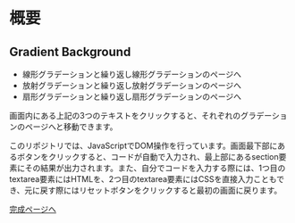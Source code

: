 # 概要

## Gradient Background

- 線形グラデーションと繰り返し線形グラデーションのページへ
- 放射グラデーションと繰り返し放射グラデーションのページへ
- 扇形グラデーションと繰り返し扇形グラデーションのページへ

画面内にある上記の3つのテキストをクリックすると、それぞれのグラデーションのページへと移動できます。

このリポジトリでは、JavaScriptでDOM操作を行っています。画面最下部にあるボタンをクリックすると、コードが自動で入力され、最上部にあるsection要素にその結果が出力されます。また、自分でコードを入力する際には、1つ目のtextarea要素にはHTMLを、2つ目のtextarea要素にはCSSを直接入力こともでき、元に戻す際にはリセットボタンをクリックすると最初の画面に戻ります。


[完成ページへ](https://yscyber.github.io/gradient-background/ "https://yscyber.github.io/gradient-background/")
